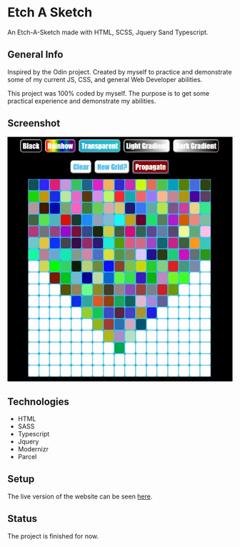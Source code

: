 # Etch A Sketch

An Etch-A-Sketch made with HTML, SCSS, Jquery Sand Typescript.

## General Info

Inspired by the Odin project. Created by myself to practice and demonstrate some of my current JS, CSS, and general Web Developer abilities.

This project was 100% coded by myself. The purpose is to get some practical experience and demonstrate my abilities.

## Screenshot

![Example screenshot](./src/assets/images/Etch-a-Sketch_Screenshot.jpg)

## Technologies

* HTML
* SASS
* Typescript
* Jquery
* Modernizr
* Parcel

## Setup

The live version of the website can be seen [here](https://mngoldman.github.io/Etch-a-Sketch/).

## Status

The project is finished for now.
